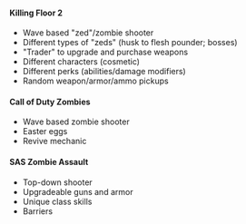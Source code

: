 #### Killing Floor 2
- Wave based "zed"/zombie shooter
- Different types of "zeds" (husk to flesh pounder; bosses)
- "Trader" to upgrade and purchase weapons
- Different characters (cosmetic)
- Different perks (abilities/damage modifiers)
- Random weapon/armor/ammo pickups
#### Call of Duty Zombies
- Wave based zombie shooter
- Easter eggs
- Revive mechanic
#### SAS Zombie Assault
- Top-down shooter
- Upgradeable guns and armor
- Unique class skills
- Barriers